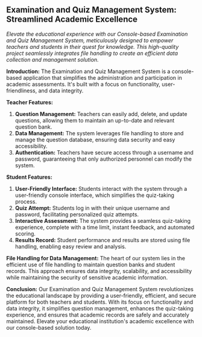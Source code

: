 ## **Examination and Quiz Management System: Streamlined Academic Excellence**

*Elevate the educational experience with our Console-based Examination and Quiz Management System, meticulously designed to empower teachers and students in their quest for knowledge. This high-quality project seamlessly integrates file handling to create an efficient data collection and management solution.*

**Introduction:**
The Examination and Quiz Management System is a console-based application that simplifies the administration and participation in academic assessments. It's built with a focus on functionality, user-friendliness, and data integrity.

**Teacher Features:**
1. **Question Management:** Teachers can easily add, delete, and update questions, allowing them to maintain an up-to-date and relevant question bank.
2. **Data Management:** The system leverages file handling to store and manage the question database, ensuring data security and easy accessibility.
3. **Authentication:** Teachers have secure access through a username and password, guaranteeing that only authorized personnel can modify the system.

**Student Features:**
1. **User-Friendly Interface:** Students interact with the system through a user-friendly console interface, which simplifies the quiz-taking process.
2. **Quiz Attempt:** Students log in with their unique username and password, facilitating personalized quiz attempts.
3. **Interactive Assessment:** The system provides a seamless quiz-taking experience, complete with a time limit, instant feedback, and automated scoring.
4. **Results Record:** Student performance and results are stored using file handling, enabling easy review and analysis.

**File Handling for Data Management:**
The heart of our system lies in the efficient use of file handling to maintain question banks and student records. This approach ensures data integrity, scalability, and accessibility while maintaining the security of sensitive academic information.

**Conclusion:**
Our Examination and Quiz Management System revolutionizes the educational landscape by providing a user-friendly, efficient, and secure platform for both teachers and students. With its focus on functionality and data integrity, it simplifies question management, enhances the quiz-taking experience, and ensures that academic records are safely and accurately maintained. Elevate your educational institution's academic excellence with our console-based solution today.
